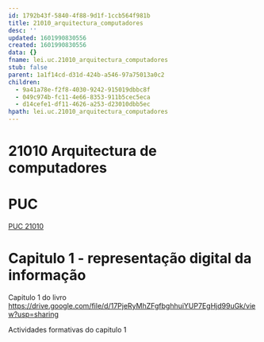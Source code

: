 ```yaml
---
id: 1792b43f-5840-4f88-9d1f-1ccb564f981b
title: 21010_arquitectura_computadores
desc: ''
updated: 1601990830556
created: 1601990830556
data: {}
fname: lei.uc.21010_arquitectura_computadores
stub: false
parent: 1a1f14cd-d31d-424b-a546-97a75013a0c2
children:
  - 9a41a78e-f2f8-4030-9242-915019dbbc8f
  - 049c974b-fc11-4e66-8353-911b5cec5eca
  - d14cefe1-df11-4626-a253-d23010dbb5ec
hpath: lei.uc.21010_arquitectura_computadores
---
```

# 21010 Arquitectura de computadores

# PUC

[PUC 21010](d14cefe1-df11-4626-a253-d23010dbb5ec)

# Capitulo 1 - representação digital da informação

Capitulo 1 do livro <https://drive.google.com/file/d/17PjeRyMhZFgfbghhuiYUP7EgHjd99uGk/view?usp=sharing>

Actividades formativas do capitulo 1 
